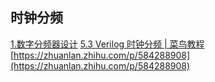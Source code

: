 ## 时钟分频
[1.数字分频器设计](https://cloud.tencent.com/developer/article/2284221?areaSource=105001.4&traceId=eDqk-4gHqPqiy_4P-2v8S&from_column=20421&from=20421)
[5.3 Verilog 时钟分频 | 菜鸟教程](https://www.runoob.com/w3cnote/verilog2-clock-division.html)
[https://zhuanlan.zhihu.com/p/584288908](https://zhuanlan.zhihu.com/p/584288908)